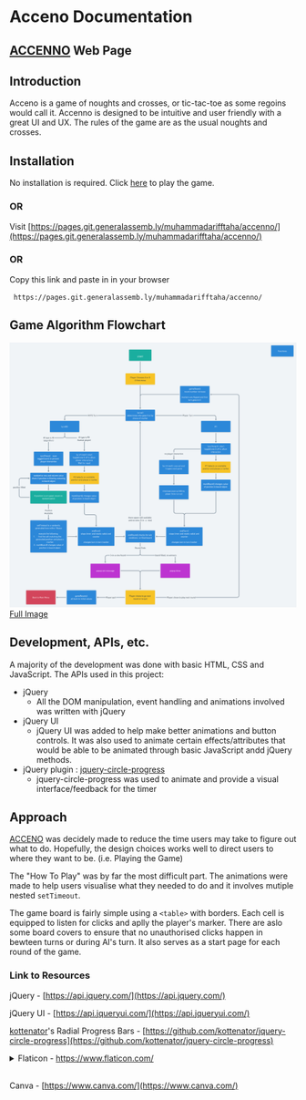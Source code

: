 # Acceno Documentation

## [ACCENNO](https://pages.git.generalassemb.ly/muhammadarifftaha/accenno/) Web Page

## Introduction

Acceno is a game of noughts and crosses, or tic-tac-toe as some regoins would call it. Accenno is designed to be intuitive and user friendly with a great UI and UX. The rules of the game are as the usual noughts and crosses.

## Installation

No installation is required. Click [here](https://pages.git.generalassemb.ly/muhammadarifftaha/accenno/) to play the game.

### OR

Visit [https://pages.git.generalassemb.ly/muhammadarifftaha/accenno/](https://pages.git.generalassemb.ly/muhammadarifftaha/accenno/)

### OR

Copy this link and paste in in your browser

     https://pages.git.generalassemb.ly/muhammadarifftaha/accenno/

## Game Algorithm Flowchart

![Flowchart](/docs/accenno_flowchart_in-depth.png)
[Full Image](/docs/accenno_flowchart_in-depth.png)

## Development, APIs, etc.

A majority of the development was done with basic HTML, CSS and JavaScript.
The APIs used in this project:

- jQuery
  - All the DOM manipulation, event handling and animations involved was written with jQuery
- jQuery UI
  - jQuery UI was added to help make better animations and button controls. It was also used to animate certain effects/attributes that would be able to be animated through basic JavaScript andd jQuery methods.
- jQuery plugin : [jquery-circle-progress](https://github.com/kottenator/jquery-circle-progress)
  - jquery-circle-progress was used to animate and provide a visual interface/feedback for the timer

## Approach

[ACCENO](https://pages.git.generalassemb.ly/muhammadarifftaha/accenno/) was decidely made to reduce the time users may take to figure out what to do. Hopefully, the design choices works well to direct users to where they want to be. (i.e. Playing the Game)

The "How To Play" was by far the most difficult part. The animations were made to help users visualise what they needed to do and it involves mutiple nested `setTimeout`.

The game board is fairly simple using a `<table>` with borders. Each cell is equipped to listen for clicks and aplly the player's marker. There are aslo some board covers to ensure that no unauthorised clicks happen in bewteen turns or during AI's turn. It also serves as a start page for each round of the game.

### Link to Resources

jQuery - [https://api.jquery.com/](https://api.jquery.com/)

jQuery UI - [https://api.jqueryui.com/](https://api.jqueryui.com/)

[kottenator](https://github.com/kottenator)'s Radial Progress Bars - [https://github.com/kottenator/jquery-circle-progress](https://github.com/kottenator/jquery-circle-progress)

<details><summary>Flaticon - <a href="https://www.flaticon.com/">https://www.flaticon.com/</a></summary><br>Quit icons created by alkhalifi design - <a href="https://www.flaticon.com/free-icons/quit" title="quit icons">Link</a><br>Left click icons created by Ilham Fitrotul Hayat - <a href="https://www.flaticon.com/free-icons/left-click" title="left click icons">Link</a><br>Play button icons created by Pixel perfect - <a href="https://www.flaticon.com/free-icons/play-button" title="play button icons">Link</a><br>Line icons created by Roundicons Premium - <a href="https://www.flaticon.com/free-icons/line" title="line icons">Link</a><br>O icons created by Freepik - <a href="https://www.flaticon.com/free-icons/o" title="o icons">Link</a><br>Close icons created by ariefstudio - <a href="https://www.flaticon.com/free-icons/close" title="close icons">Link</a></details><br>
    
Canva - [https://www.canva.com/](https://www.canva.com/)

<!-- the approach taken, installation instructions, unsolved problems, etc. -->
